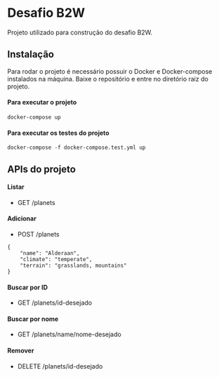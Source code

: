 # Desafio B2W

Projeto utilizado para construção do desafio B2W.

## Instalação

Para rodar o projeto é necessário possuir o Docker e Docker-compose instalados na máquina. Baixe o repositório e entre no diretório raiz do projeto.

#### Para executar o projeto
```
docker-compose up
```

#### Para executar os testes do projeto
```
docker-compose -f docker-compose.test.yml up
```

## APIs do projeto

#### Listar
* GET /planets

#### Adicionar
* POST /planets
```
{
    "name": "Alderaan",
	"climate": "temperate",
	"terrain": "grasslands, mountains"
}
```

#### Buscar por ID
* GET /planets/id-desejado

#### Buscar por nome
* GET /planets/name/nome-desejado

#### Remover
* DELETE /planets/id-desejado